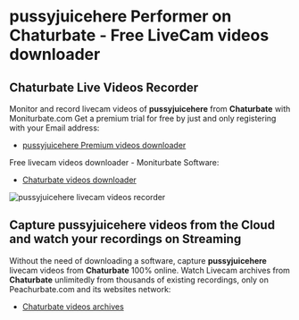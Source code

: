 # pussyjuicehere Performer on Chaturbate - Free LiveCam videos downloader

## Chaturbate Live Videos Recorder

Monitor and record livecam videos of **pussyjuicehere** from **Chaturbate** with Moniturbate.com
Get a premium trial for free by just and only registering with your Email address:
* [pussyjuicehere Premium videos downloader](https://moniturbate.com/request-demo-licence-key.html)

Free livecam videos downloader - Moniturbate Software:
* [Chaturbate videos downloader](https://moniturbate.com/moniturbate-download-software.html)

![pussyjuicehere livecam videos recorder](https://peachurnet.com/templates/moniturbate-software.png)


## Capture pussyjuicehere videos from the Cloud and watch your recordings on Streaming

Without the need of downloading a software, capture **pussyjuicehere** livecam videos from **Chaturbate** 100% online.
Watch Livecam archives from **Chaturbate** unlimitedly from thousands of existing recordings, only on Peachurbate.com and its websites network:
* [Chaturbate videos archives](https://peachurnet.com/)